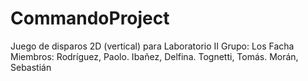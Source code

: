 # CommandoProject
 Juego de disparos 2D (vertical) para Laboratorio II
 Grupo: Los Facha
 Miembros: Rodríguez, Paolo. Ibañez, Delfina. Tognetti, Tomás. Morán, Sebastián
